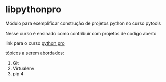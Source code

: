 # libpythonpro
Módulo para exemplificar construção de projetos python no curso pytools 

Nesse curso é ensinado como contribuir com projetos de codigo aberto

link para o curso [python pro](https://plataforma.dev.pro.br/)

tópicos a serem abordados:
1. Git
2. Virtualenv
3. pip
4